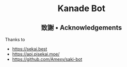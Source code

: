 <h1 align="center">Kanade Bot</h1>

<h2 align="center">致謝 • Acknowledgements</h2> 

Thanks to
- https://sekai.best
- https://api.pjsekai.moe/
- https://github.com/Amexy/saki-bot

